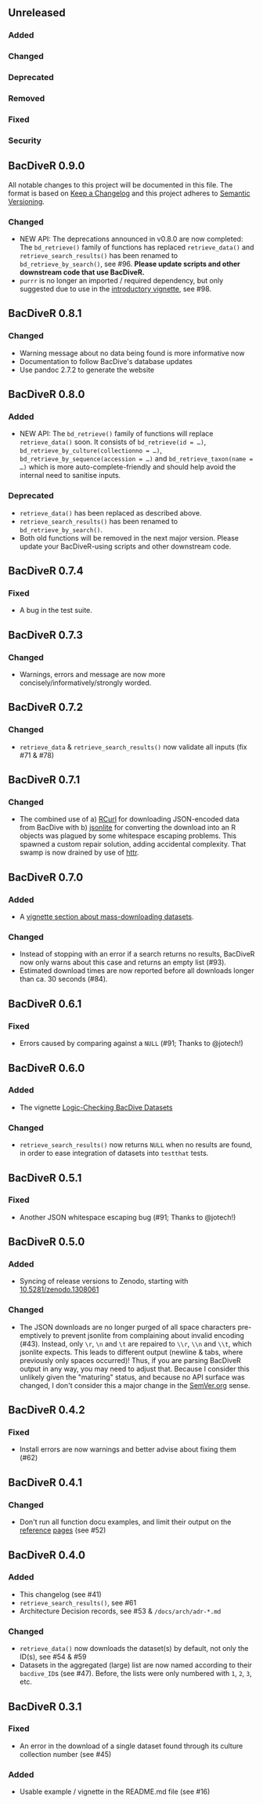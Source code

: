 ## Unreleased

### Added
### Changed
### Deprecated
### Removed
### Fixed
### Security

## BacDiveR 0.9.0

All notable changes to this project will be documented in this file.
The format is based on [Keep a Changelog](https://keepachangelog.com/en/1.0.0/)
and this project adheres to [Semantic Versioning](https://semver.org/spec/v2.0.0.html).

### Changed

- NEW API: The deprecations announced in v0.8.0 are now completed: The
  `bd_retrieve()` family of functions has replaced `retrieve_data()` and
  `retrieve_search_results()` has been renamed to `bd_retrieve_by_search()`,
  see #96. **Please update scripts and other downstream code that use BacDiveR.**
- `purrr` is no longer an imported / required dependency, but only suggested
  due to use in the [introductory vignette], see #98.
  
[introductory vignette]: ../articles/BacDive-ing-in.html#extracting-data-fields


## BacDiveR 0.8.1

### Changed

- Warning message about no data being found is more informative now
- Documentation to follow BacDive's database updates
- Use pandoc 2.7.2 to generate the website


## BacDiveR 0.8.0

### Added

- NEW API: The `bd_retrieve()` family of functions will replace `retrieve_data()`
  soon. It consists of `bd_retrieve(id = …)`, `bd_retrieve_by_culture(collectionno = …)`,
  `bd_retrieve_by_sequence(accession = …)` and `bd_retrieve_taxon(name = …)`
  which is more auto-complete-friendly and should help avoid the internal need
  to sanitise inputs.

### Deprecated

- `retrieve_data()` has been replaced as described above.
- `retrieve_search_results()` has been renamed to `bd_retrieve_by_search()`.
- Both old functions will be removed in the next major version. Please update
  your BacDiveR-using scripts and other downstream code.


## BacDiveR 0.7.4

### Fixed

- A bug in the test suite.


## BacDiveR 0.7.3

### Changed

- Warnings, errors and message are now more concisely/informatively/strongly worded.


## BacDiveR 0.7.2

### Changed

- `retrieve_data` & `retrieve_search_results()` now validate all inputs (fix #71 & #78)


## BacDiveR 0.7.1

### Changed

- The combined use of
    a) [RCurl](https://cran.r-project.org/package=RCurl) for downloading 
       JSON-encoded data from BacDive with
    b) [jsonlite](https://cran.r-project.org/package=jsonlite) for converting the
       download into an R objects
  was plagued by some whitespace escaping problems.
  This spawned a custom repair solution, adding accidental complexity. That
  swamp is now drained by use of [httr](https://cran.r-project.org/package=httr).


## BacDiveR 0.7.0

### Added

- A [vignette section about mass-downloading datasets](https://tibhannover.github.io/BacDiveR/articles/pre-configuring-advanced-searches-and-retrieving-the-results.html#mass-downloading-datasets).

### Changed

- Instead of stopping with an error if a search returns no results, BacDiveR now
  only warns about this case and returns an empty list (#93).
- Estimated download times are now reported before all downloads longer than ca.
  30 seconds (#84).


## BacDiveR 0.6.1

### Fixed

- Errors caused by comparing against a `NULL` (#91; Thanks to @jotech!)

## BacDiveR 0.6.0

### Added

- The vignette [Logic-Checking BacDive Datasets](https://tibhannover.github.io/BacDiveR/articles/logic-checking-bacdive-datasets.html)

### Changed

- `retrieve_search_results()` now returns `NULL` when no results are found, in 
  order to ease integration of datasets into `testthat` tests.

## BacDiveR 0.5.1

### Fixed

- Another JSON whitespace escaping bug (#91; Thanks to @jotech!)

## BacDiveR 0.5.0

### Added

- Syncing of release versions to Zenodo, starting with [10.5281/zenodo.1308061](https://zenodo.org/record/1308061)

### Changed

- The JSON downloads are no longer purged of all space characters pre-emptively
  to prevent jsonlite from complaining about invalid encoding (#43). Instead, 
  only `\r`, `\n` and `\t` are repaired to `\\r`, `\\n` and `\\t`, which jsonlite
  expects. This leads to different output (newline & tabs, where previously only
  spaces occurred)! Thus, if you are parsing BacDiveR output in any way, you may
  need to adjust that. Because I consider this unlikely given the "maturing" status,
  and because no API surface was changed, I don't consider this a major change
  in the [SemVer.org](https://semver.org/) sense.
  

## BacDiveR 0.4.2

### Fixed

- Install errors are now warnings and better advise about fixing them (#62)


## BacDiveR 0.4.1

### Changed

- Don't run all function docu examples, and limit their output on the 
  [reference](https://tibhannover.github.io/BacDiveR/reference/retrieve_data.html) 
  [pages](https://tibhannover.github.io/BacDiveR/reference/retrieve_search_results.html)
  (see #52)


## BacDiveR 0.4.0

### Added

- This changelog (see #41)
- `retrieve_search_results()`, see #61
- Architecture Decision records, see #53 & `/docs/arch/adr-*.md`

### Changed

- `retrieve_data()` now downloads the dataset(s) by default, not only the ID(s), see #54 & #59 
- Datasets in the aggregated (large) list are now named according to their 
`bacdive_ID`s (see #47). Before, the lists were only numbered with `1`, `2`, `3`,
etc.


## BacDiveR 0.3.1

### Fixed

- An error in the download of a single dataset found through its culture collection number (see #45)

### Added

- Usable example / vignette in the README.md file (see #16)
